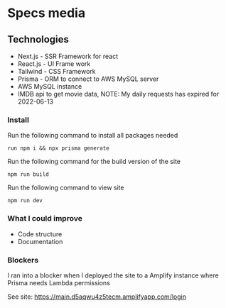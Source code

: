 # Specs media 

## Technologies
- Next.js - SSR Framework for react
- React.js - UI Frame work
- Tailwind - CSS Framework
- Prisma - ORM to connect to AWS MySQL server
- AWS MySQL instance
- IMDB api to get movie data, NOTE: My daily requests has expired for 2022-06-13

### Install

Run the following command to install all packages needed
```
run npm i && npx prisma generate
```

Run the following command for the build version of the site
```
npm run build
```

Run the following command to view site
```
npm run dev
```

### What I could improve
- Code structure
- Documentation

### Blockers
I ran into a blocker when I deployed the site to a Amplify instance where Prisma needs Lambda permissions

See site: https://main.d5aqwu4z5tecm.amplifyapp.com/login